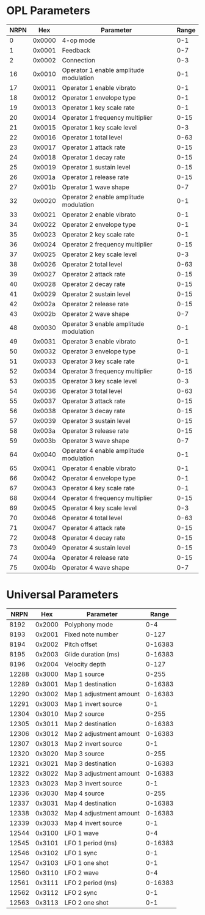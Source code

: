 # OPL Parameters

| NRPN | Hex    | Parameter                              | Range |
| ---- | ------ | -------------------------------------- | ----- |
| 0    | 0x0000 | 4-op mode                              | 0-1   |
| 1    | 0x0001 | Feedback                               | 0-7   |
| 2    | 0x0002 | Connection                             | 0-3   |
| 16   | 0x0010 | Operator 1 enable amplitude modulation | 0-1   |
| 17   | 0x0011 | Operator 1 enable vibrato              | 0-1   |
| 18   | 0x0012 | Operator 1 envelope type               | 0-1   |
| 19   | 0x0013 | Operator 1 key scale rate              | 0-1   |
| 20   | 0x0014 | Operator 1 frequency multiplier        | 0-15  |
| 21   | 0x0015 | Operator 1 key scale level             | 0-3   |
| 22   | 0x0016 | Operator 1 total level                 | 0-63  |
| 23   | 0x0017 | Operator 1 attack rate                 | 0-15  |
| 24   | 0x0018 | Operator 1 decay rate                  | 0-15  |
| 25   | 0x0019 | Operator 1 sustain level               | 0-15  |
| 26   | 0x001a | Operator 1 release rate                | 0-15  |
| 27   | 0x001b | Operator 1 wave shape                  | 0-7   |
| 32   | 0x0020 | Operator 2 enable amplitude modulation | 0-1   |
| 33   | 0x0021 | Operator 2 enable vibrato              | 0-1   |
| 34   | 0x0022 | Operator 2 envelope type               | 0-1   |
| 35   | 0x0023 | Operator 2 key scale rate              | 0-1   |
| 36   | 0x0024 | Operator 2 frequency multiplier        | 0-15  |
| 37   | 0x0025 | Operator 2 key scale level             | 0-3   |
| 38   | 0x0026 | Operator 2 total level                 | 0-63  |
| 39   | 0x0027 | Operator 2 attack rate                 | 0-15  |
| 40   | 0x0028 | Operator 2 decay rate                  | 0-15  |
| 41   | 0x0029 | Operator 2 sustain level               | 0-15  |
| 42   | 0x002a | Operator 2 release rate                | 0-15  |
| 43   | 0x002b | Operator 2 wave shape                  | 0-7   |
| 48   | 0x0030 | Operator 3 enable amplitude modulation | 0-1   |
| 49   | 0x0031 | Operator 3 enable vibrato              | 0-1   |
| 50   | 0x0032 | Operator 3 envelope type               | 0-1   |
| 51   | 0x0033 | Operator 3 key scale rate              | 0-1   |
| 52   | 0x0034 | Operator 3 frequency multiplier        | 0-15  |
| 53   | 0x0035 | Operator 3 key scale level             | 0-3   |
| 54   | 0x0036 | Operator 3 total level                 | 0-63  |
| 55   | 0x0037 | Operator 3 attack rate                 | 0-15  |
| 56   | 0x0038 | Operator 3 decay rate                  | 0-15  |
| 57   | 0x0039 | Operator 3 sustain level               | 0-15  |
| 58   | 0x003a | Operator 3 release rate                | 0-15  |
| 59   | 0x003b | Operator 3 wave shape                  | 0-7   |
| 64   | 0x0040 | Operator 4 enable amplitude modulation | 0-1   |
| 65   | 0x0041 | Operator 4 enable vibrato              | 0-1   |
| 66   | 0x0042 | Operator 4 envelope type               | 0-1   |
| 67   | 0x0043 | Operator 4 key scale rate              | 0-1   |
| 68   | 0x0044 | Operator 4 frequency multiplier        | 0-15  |
| 69   | 0x0045 | Operator 4 key scale level             | 0-3   |
| 70   | 0x0046 | Operator 4 total level                 | 0-63  |
| 71   | 0x0047 | Operator 4 attack rate                 | 0-15  |
| 72   | 0x0048 | Operator 4 decay rate                  | 0-15  |
| 73   | 0x0049 | Operator 4 sustain level               | 0-15  |
| 74   | 0x004a | Operator 4 release rate                | 0-15  |
| 75   | 0x004b | Operator 4 wave shape                  | 0-7   |

# Universal Parameters

| NRPN  | Hex    | Parameter               | Range   |
| ----- | ------ | ----------------------- | ------- |
| 8192  | 0x2000 | Polyphony mode          | 0-4     |
| 8193  | 0x2001 | Fixed note number       | 0-127   |
| 8194  | 0x2002 | Pitch offset            | 0-16383 |
| 8195  | 0x2003 | Glide duration (ms)     | 0-16383 |
| 8196  | 0x2004 | Velocity depth          | 0-127   |
| 12288 | 0x3000 | Map 1 source            | 0-255   |
| 12289 | 0x3001 | Map 1 destination       | 0-16383 |
| 12290 | 0x3002 | Map 1 adjustment amount | 0-16383 |
| 12291 | 0x3003 | Map 1 invert source     | 0-1     |
| 12304 | 0x3010 | Map 2 source            | 0-255   |
| 12305 | 0x3011 | Map 2 destination       | 0-16383 |
| 12306 | 0x3012 | Map 2 adjustment amount | 0-16383 |
| 12307 | 0x3013 | Map 2 invert source     | 0-1     |
| 12320 | 0x3020 | Map 3 source            | 0-255   |
| 12321 | 0x3021 | Map 3 destination       | 0-16383 |
| 12322 | 0x3022 | Map 3 adjustment amount | 0-16383 |
| 12323 | 0x3023 | Map 3 invert source     | 0-1     |
| 12336 | 0x3030 | Map 4 source            | 0-255   |
| 12337 | 0x3031 | Map 4 destination       | 0-16383 |
| 12338 | 0x3032 | Map 4 adjustment amount | 0-16383 |
| 12339 | 0x3033 | Map 4 invert source     | 0-1     |
| 12544 | 0x3100 | LFO 1 wave              | 0-4     |
| 12545 | 0x3101 | LFO 1 period (ms)       | 0-16383 |
| 12546 | 0x3102 | LFO 1 sync              | 0-1     |
| 12547 | 0x3103 | LFO 1 one shot          | 0-1     |
| 12560 | 0x3110 | LFO 2 wave              | 0-4     |
| 12561 | 0x3111 | LFO 2 period (ms)       | 0-16383 |
| 12562 | 0x3112 | LFO 2 sync              | 0-1     |
| 12563 | 0x3113 | LFO 2 one shot          | 0-1     |
